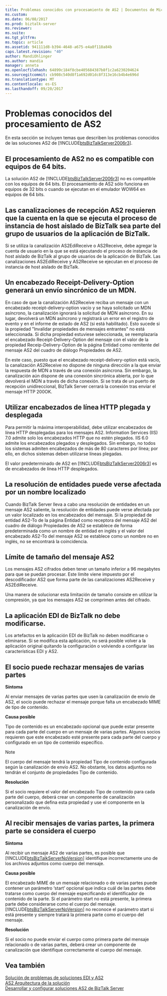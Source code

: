 ```yaml
---
title: Problemas conocidos con procesamiento de AS2 | Documentos de Microsoft
ms.custom: 
ms.date: 06/08/2017
ms.prod: biztalk-server
ms.reviewer: 
ms.suite: 
ms.tgt_pltfrm: 
ms.topic: article
ms.assetid: 941111d8-b394-4648-a675-e4a8f118a84b
caps.latest.revision: "40"
author: MandiOhlinger
ms.author: mandia
manager: anneta
ms.openlocfilehash: 64899c184f8cbe405684387b8f1c2a6230204624
ms.sourcegitcommit: cb908c540d8f1a692d01dc8f313e16cb4b4e696d
ms.translationtype: MT
ms.contentlocale: es-ES
ms.lasthandoff: 09/20/2017
---
```

# <a name="known-issues-with-as2-processing"></a>Problemas conocidos del procesamiento de AS2
En esta sección se incluyen temas que describen los problemas conocidos de las soluciones AS2 de [!INCLUDE[btsBizTalkServer2006r3](../includes/btsbiztalkserver2006r3-md.md)].  
  
## <a name="as2-processing-not-supported-on-64-bit-computers"></a>El procesamiento de AS2 no es compatible con equipos de 64 bits.  
 La solución AS2 de [!INCLUDE[btsBizTalkServer2006r3](../includes/btsbiztalkserver2006r3-md.md)] no es compatible con los equipos de 64 bits. El procesamiento de AS2 sólo funciona en equipos de 32 bits o cuando se ejecutan en el emulador WOW64 en equipos de 64 bits.  
  
## <a name="the-as2-receive-pipelines-require-the-account-that-the-biztalk-isolated-host-instance-process-is-running-under-to-be-part-of-the-biztalk-application-users-group"></a>Las canalizaciones de recepción AS2 requieren que la cuenta en la que se ejecuta el proceso de instancia de host aislado de BizTalk sea parte del grupo de usuarios de la aplicación de BizTalk.  
 Si se utiliza la canalización AS2EdiReceive o AS2Receive, debe agregar la cuenta de usuario en la que se está ejecutando el proceso de instancia de host aislado de BizTalk al grupo de usuarios de la aplicación de BizTalk. Las canalizaciones AS2EdiReceive y AS2Receive se ejecutan en el proceso de instancia de host aislado de BizTalk.  
  
## <a name="an-empty-receipt-delivery-option-header-will-cause-an-mdn-to-be-sent-synchronously"></a>Un encabezado Receipt-Delivery-Option generará un envío sincrónico de un MDN.  
 En caso de que la canalización AS2Receive reciba un mensaje con un encabezado receipt-delivery-option vacío y se haya solicitado un MDN asíncrono, la canalización ignorará la solicitud de MDN asíncrono. En su lugar, devolverá un MDN asíncrono y registrará un error en el registro de evento y en el informe de estado de AS2 (si está habilitado). Esto sucede si la propiedad "Invalidar propiedades de mensajes entrantes" no está seleccionada. Si dicha propiedad estuviese seleccionada, se reemplazaría el encabezado Receipt-Delivery-Option del mensaje con el valor de la propiedad Receip-Delivery-Option de la página Entidad como remitente del mensaje AS2 del cuadro de diálogo Propiedades de AS2.  
  
 En este caso, puesto que el encabezado receipt-delivery-option está vacío, la canalización AS2Receive no dispone de ninguna dirección a la que enviar la respuesta de MDN a través de una conexión asíncrona. Sin embargo, la canalización aún dispone de una conexión sincrónica abierta, por lo que devolverá el MDN a través de dicha conexión. Si se trata de un puerto de recepción unidireccional, BizTalk Server cerrará la conexión tras enviar el mensaje HTTP 200OK.  
  
## <a name="use-of-unfolded-and-folded-http-line-headers"></a>Utilizar encabezados de línea HTTP plegada y desplegada  
 Para permitir la máxima interoperabilidad, debe utilizar encabezados de línea HTTP desplegadas para los mensajes AS2. Information Services (IIS) 7.0 admite solo los encabezados HTTP que no estén plegados. IIS 6.0 admite los encabezados plegados y desplegados. Sin embargo, no todos los sistemas admiten encabezados de más de 80 caracteres por línea; por ello, en dichos sistemas deben utilizarse líneas plegadas.  
  
 El valor predeterminado de AS2 en [!INCLUDE[btsBizTalkServer2006r3](../includes/btsbiztalkserver2006r3-md.md)] es de encabezados de línea HTTP desplegados.  
  
## <a name="party-resolution-can-be-affected-by-a-localized-name"></a>La resolución de entidades puede verse afectada por un nombre localizado  
 Cuando BizTalk Server lleva a cabo una resolución de entidades en un mensaje AS2 saliente, la resolución de entidades puede verse afectada por un valor localizado en los encabezados del mensaje. Si la propiedad de entidad AS2-To de la página Entidad como receptora del mensaje AS2 del cuadro de diálogo Propiedades de AS2 se establece de forma predeterminada como un nombre de entidad en inglés y el valor del encabezado AS2-To del mensaje AS2 se establece como un nombre no en inglés, no se encontrará la coincidencia.  
  
## <a name="as2-message-size-limitation"></a>Límite de tamaño del mensaje AS2  
 Los mensajes AS2 cifrados deben tener un tamaño inferior a 96 megabytes para que se puedan procesar. Este límite viene impuesto por el descodificador AS2 que forma parte de las canalizaciones AS2Receive y AS2EdiReceive.  
  
 Una manera de solucionar esta limitación de tamaño consiste en utilizar la compresión, ya que los mensajes AS2 se comprimen antes del cifrado.  
  
## <a name="biztalk-edi-application-must-not-be-modified"></a>La aplicación EDI de BizTalk no debe modificarse.  
 Los artefactos en la aplicación EDI de BizTalk no deben modificarse o eliminarse. Si se modifica esta aplicación, no será posible volver a la aplicación original quitando la configuración o volviendo a configurar las características EDI y AS2.  
  
## <a name="partner-may-reject-multipart-messages"></a>El socio puede rechazar mensajes de varias partes  
 **Síntoma**  
  
 Al enviar mensajes de varias partes que usen la canalización de envío de AS2, el socio puede rechazar el mensaje porque falta un encabezado MIME de tipo de contenido.  
  
 **Causa posible**  
  
 Tipo de contenido es un encabezado opcional que puede estar presente para cada parte del cuerpo en un mensaje de varias partes. Algunos socios requieren que este encabezado esté presente para cada parte del cuerpo y configurado en un tipo de contenido específico.  
  
> [!NOTE]
>  El cuerpo del mensaje tendrá la propiedad Tipo de contenido configurada según la canalización de envío AS2. No obstante, los datos adjuntos no tendrán el conjunto de propiedades Tipo de contenido.  
  
 **Resolución**  
  
 Si el socio requiere el valor del encabezado Tipo de contenido para cada parte del cuerpo, deberá crear un componente de canalización personalizado que defina esta propiedad y use el componente en la canalización de envío.  
  
## <a name="when-receiving-multipart-messages-the-first-part-is-considered-the-body"></a>Al recibir mensajes de varias partes, la primera parte se considera el cuerpo  
 **Síntoma**  
  
 Al recibir un mensaje AS2 de varias partes, es posible que [!INCLUDE[btsBizTalkServerNoVersion](../includes/btsbiztalkservernoversion-md.md)] identifique incorrectamente uno de los archivos adjuntos como cuerpo del mensaje.  
  
 **Causa posible**  
  
 El encabezado MIME de un mensaje relacionado o de varias partes puede contener un parámetro ‘start’ opcional que indica cuál de las partes debe tratarse como cuerpo del mensaje especificando el identificador de contenido de la parte. Si el parámetro start no está presente, la primera parte debe considerarse como el cuerpo del mensaje. [!INCLUDE[btsBizTalkServerNoVersion](../includes/btsbiztalkservernoversion-md.md)] no reconoce el parámetro start si está presente y siempre tratará la primera parte como el cuerpo del mensaje.  
  
 **Resolución**  
  
 Si el socio no puede enviar el cuerpo como primera parte del mensaje relacionado o de varias partes, deberá crear un componente de canalización que identifique correctamente el cuerpo del mensaje.  
  
## <a name="see-also"></a>Vea también  
 [Solución de problemas de soluciones EDI y AS2](../core/troubleshooting-edi-and-as2-solutions.md)   
 [AS2 Arquitectura de la solución](../core/as2-solution-architecture.md)   
 [Desarrollar y configurar soluciones AS2 de BizTalk Server](../core/developing-and-configuring-biztalk-server-as2-solutions.md)